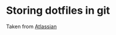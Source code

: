 # Storing dotfiles in git

Taken from [Atlassian](https://www.atlassian.com/git/tutorials/dotfiles)
